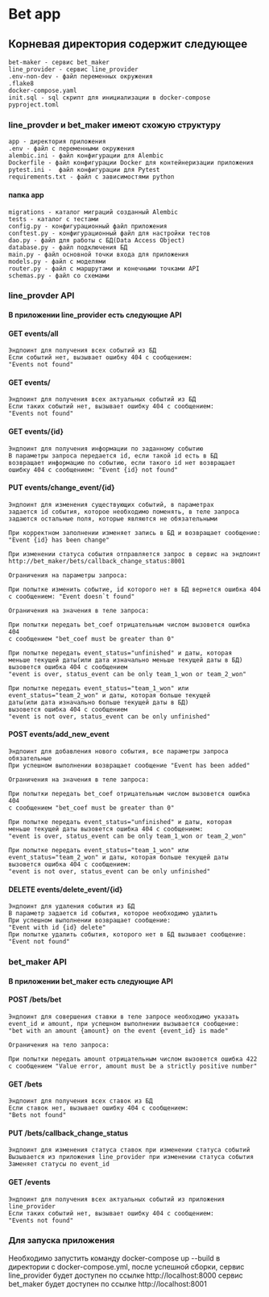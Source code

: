 # Bet app

## Корневая директория содержит следующее

    bet-maker - сервис bet_maker
    line_provider - сервис line_provider
    .env-non-dev - файл переменных окружения
    .flake8
    docker-compose.yaml
    init.sql - sql скрипт для инициализации в docker-compose
    pyproject.toml 

### line_provder и bet_maker имеют схожую структуру

    app - директория приложения
    .env - файл с переменными окружения
    alembic.ini - файл конфигурации для Alembic
    Dockerfile - файл конфигурации Docker для контейнеризации приложения
    pytest.ini -  файл конфигурации для Pytest
    requirements.txt - файл с зависимостями python 

#### папка app

    migrations - каталог миграций созданный Alembic
    tests - каталог с тестами
    config.py - конфигурационный файл приложения
    conftest.py - конфигурационный файл для настройки тестов
    dao.py - файл для работы с БД(Data Access Object)
    database.py - файл подключения БД
    main.py - файл основной точки входа для приложения
    models.py - файл с моделями
    router.py - файл с маршрутами и конечными точками API
    schemas.py - файл со схемами

### line_provder API

#### В приложении line_provider есть следующие API

#### GET events/all
    
    Эндпоинт для получения всех событий из БД
    Если событий нет, вызывает ошибку 404 с сообщением:
    "Events not found"

#### GET events/ 

    Эндпоинт для получения всех актуальных событий из БД
    Если таких событий нет, вызывает ошибку 404 с сообщением:
    "Events not found"

#### GET events/{id}

    Эндпоинт для получения информации по заданному событию
    В параметры запроса передается id, если такой id есть в БД
    возвращает информацию по событию, если такого id нет возвращает
    ошибку 404 с сообщением: "Event {id} not found"

#### PUT events/change_event/{id}

    Эндпоинт для изменения существующих событий, в параметрах
    задается id события, которое необходимо поменять, в теле запроса
    задаются остальные поля, которые являются не обязательными

    При корректном заполнении изменяет запись в БД и возвращает сообщение:
    "Event {id} has been change"

    При изменении статуса события отправляется запрос в сервис на эндпоинт
    http://bet_maker/bets/callback_change_status:8001

    Ограничения на параметры запроса:

    При попытке изменить событие, id которого нет в БД вернется ошибка 404
    с сообщением: "Event doesn`t found"

    Ограничения на значения в теле запроса:

    При попытки передать bet_coef отрицательным числом вызовется ошибка 404
    с сообщением "bet_coef must be greater than 0"

    При попытке передать event_status="unfinished" и даты, которая 
    меньше текущей даты(или дата изначально меньше текущей даты в БД)
    вызовется ошибка 404 с сообщением
    "event is over, status_event can be only team_1_won or team_2_won"

    При попытке передать event_status="team_1_won" или 
    event_status="team_2_won" и даты, которая больше текущей
    даты(или дата изначально больше текущей даты в БД)
    вызовется ошибка 404 с сообщением
    "event is not over, status_event can be only unfinished"

#### POST events/add_new_event

    Эндпоинт для добавления нового события, все параметры запроса
    обязательные
    При успешном выполнении возвращает сообщение "Event has been added"

    Ограничения на значения в теле запроса:

    При попытки передать bet_coef отрицательным числом вызовется ошибка 404
    с сообщением "bet_coef must be greater than 0"

    При попытке передать event_status="unfinished" и даты, которая 
    меньше текущей даты вызовется ошибка 404 с сообщением:
    "event is over, status_event can be only team_1_won or team_2_won"

    При попытке передать event_status="team_1_won" или
    event_status="team_2_won" и даты, которая больше текущей даты
    вызовется ошибка 404 с сообщением:
    "event is not over, status_event can be only unfinished"

#### DELETE events/delete_event/{id}

    Эндпоинт для удаления события из БД
    В параметр задается id события, которое необходимо удалить
    При успешном выполнении возвращает сообщение:
    "Event with id {id} delete"
    При попытке удалить события, которого нет в БД вызывает сообщение:
    "Event not found"

### bet_maker API

#### В приложении bet_maker есть следующие API

#### POST /bets/bet

    Эндпоинт для совершения ставки в теле запросе необходимо указать
    event_id и amount, при успешном выполнении вызывается сообщение:
    "bet with an amount {amount} on the event {event_id} is made"

    Ограничения на тело запроса:

    При попытки передать amount отрицательным числом вызовется ошибка 422
    с сообщением "Value error, amount must be a strictly positive number"

#### GET /bets

    Эндпоинт для получения всех ставок из БД
    Если ставок нет, вызывает ошибку 404 с сообщением:
    "Bets not found"

#### PUT /bets/callback_change_status

    Эндпоинт для изменения статуса ставок при изменении статуса событий
    Вызывается из приложения line_provider при изменении статуса события
    Заменяет статусы по event_id 

#### GET /events

    Эндпоинт для получения всех актуальных событий из приложения line_provider
    Если таких событий нет, вызывает ошибку 404 с сообщением:
    "Events not found"

### Для запуска приложения

Необходимо запустить команду docker-compose up --build в директории с docker-compose.yml,
после успешной сборки, сервис line_provider будет доступен по ссылке http://localhost:8000
сервис bet_maker будет доступен по ссылке http://localhost:8001


